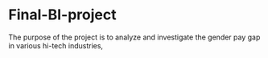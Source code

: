 # Final-BI-project
The purpose of the project is to analyze and investigate the gender pay gap in various hi-tech industries,
